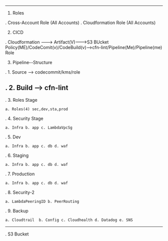 ---------------------------------------------------------------------------------------------------------------------
1. Roles 

. Cross-Account Role (All Accounts)
. Cloudformation Role (All Accounts)

2. CICD 

.  Cloudformation ---> Artifact(V)--->S3 BUcket Policy(ME)/CodeComit(v)/CodeBuild(v)-->cfn-lint/Pipeline(Me)/Pipeline(me) Role

3. Pipeline--Structure

. 1. Source --> codecommit/kms/role

. 2. Build --> cfn-lint
-----------------------------------------------------------------------------------------------------------------------
. 3. Roles Stage

    a. Roles(4) sec,dev,sta,prod 

. 4. Security Stage 

    a. Infra b. app c. LambdaVpcSg 

. 5. Dev

    a. Infra b. app c. db d. waf 

. 6. Staging

    a. Infra b. app c. db d. waf 

. 7. Production

    a. Infra b. app c. db d. waf 

. 8. Security-2

    a. LambdaPeeringID b. PeerRouting 

. 9. Backup

    a. Cloudtrail  b. Config c. Cloudhealth d. Datadog e. SNS 
-----------------------------------------------------------------------------------------------------------------------
. S3 Bucket 